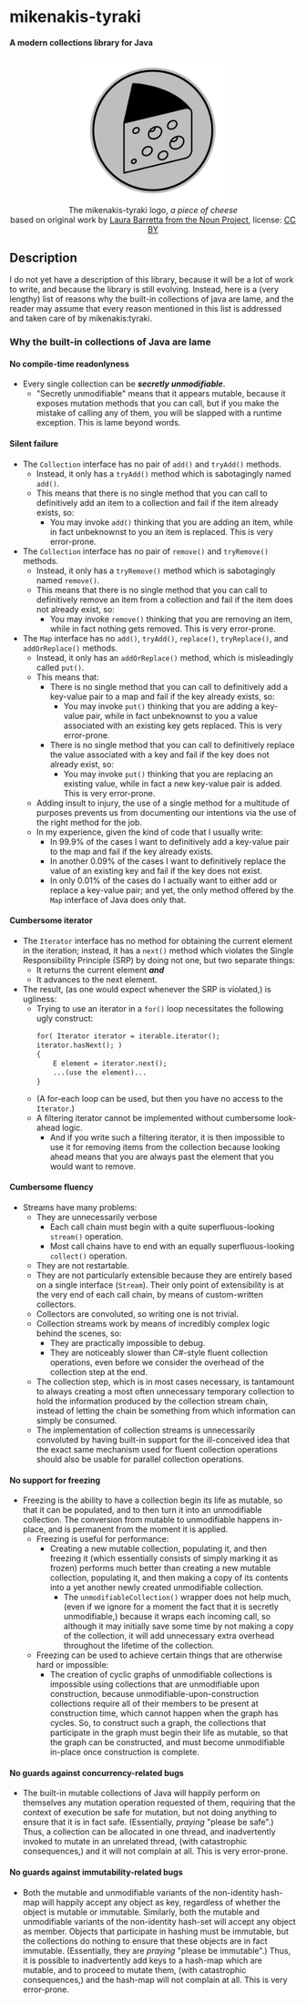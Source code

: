 # mikenakis-tyraki

#### A modern collections library for Java

<p align="center">
<img title="mikenakis-tyraki logo" src="mikenakis-tyraki.svg" width="256"/><br/>
The mikenakis-tyraki logo, <i>a piece of cheese</i><br/>
based on original work by <a href="https://thenounproject.com/term/cheese/402993/">Laura Barretta from the Noun Project</a>, license: <a href="https://creativecommons.org/licenses/by/3.0/us/">CC BY</a><br/>
</p>

## Description

I do not yet have a description of this library, because it will be a lot of work to write, and because the library is still evolving. Instead, here is a (very lengthy) list of reasons why the built-in collections of java are lame, and the reader may assume that every reason mentioned in this list is addressed and taken care of by mikenakis:tyraki.  

### Why the built-in collections of Java are lame

#### No compile-time readonlyness

  - Every single collection can be **_secretly unmodifiable_**.
    - "Secretly unmodifiable" means that it appears mutable, because it exposes mutation methods that you can call, but if you make the mistake of calling any of them, you will be slapped with a runtime exception. This is lame beyond words.
	
#### Silent failure

  - The `Collection` interface has no pair of `add()` and `tryAdd()` methods.
    - Instead, it only has a `tryAdd()` method which is sabotagingly named `add()`.
    - This means that there is no single method that you can call to definitively add an item to a collection and fail if the item already exists, so: 
      - You may invoke `add()` thinking that you are adding an item, while in fact unbeknownst to you an item is replaced. This is very error-prone.   
  - The `Collection` interface has no pair of `remove()` and `tryRemove()` methods.
    - Instead, it only has a `tryRemove()` method which is sabotagingly named `remove()`. 
    - This means that there is no single method that you can call to definitively remove an item from a collection and fail if the item does not already exist, so: 
      - You may invoke `remove()` thinking that you are removing an item, while in fact nothing gets removed. This is very error-prone.    
  - The `Map` interface has no `add()`, `tryAdd()`, `replace()`, `tryReplace()`, and `addOrReplace()` methods.
    - Instead, it only has an `addOrReplace()` method, which is misleadingly called `put()`. 
    - This means that:
      - There is no single method that you can call to definitively add a key-value pair to a map and fail if the key already exists, so:
        - You may invoke `put()` thinking that you are adding a key-value pair, while in fact unbeknownst to you a value associated with an existing key gets replaced. This is very error-prone.
      - There is no single method that you can call to definitively replace the value associated with a key and fail if the key does not already exist, so:
        - You may invoke `put()` thinking that you are replacing an existing value, while in fact a new key-value pair is added. This is very error-prone.
    - Adding insult to injury, the use of a single method for a multitude of purposes prevents us from documenting our intentions via the use of the right method for the job.
    - In my experience, given the kind of code that I usually write:
      - In 99.9% of the cases I want to definitively add a key-value pair to the map and fail if the key already exists.
      - In another 0.09% of the cases I want to definitively replace the value of an existing key and fail if the key does not exist.
      - In only 0.01% of the cases do I actually want to either add or replace a key-value pair; and yet, the only method offered by the `Map` interface of Java does only that.
	                 
#### Cumbersome iterator

  - The `Iterator` interface has no method for obtaining the current element in the iteration; instead, it has a `next()` method which violates the Single Responsibility Principle (SRP) by doing not one, but two separate things:
      - It returns the current element ***and*** 
      - It advances to the next element.
  - The result, (as one would expect whenever the SRP is violated,) is ugliness: 
    - Trying to use an iterator in a `for()` loop necessitates the following ugly construct:
      ```
      for( Iterator iterator = iterable.iterator(); iterator.hasNext(); )
      { 
          E element = iterator.next();
          ...(use the element)...
      }    
      ```
    - (A for-each loop can be used, but then you have no access to the `Iterator`.)
    - A filtering iterator cannot be implemented without cumbersome look-ahead logic.
      - And if you write such a filtering iterator, it is then impossible to use it for removing items from the collection because looking ahead means that you are always past the element that you would want to remove.
   
#### Cumbersome fluency

  - Streams have many problems:
    - They are unnecessarily verbose
      - Each call chain must begin with a quite superfluous-looking `stream()` operation.
      - Most call chains have to end with an equally superfluous-looking `collect()` operation.
    - They are not restartable. 
    - They are not particularly extensible because they are entirely based on a single interface (`Stream`). Their only point of extensibility is at the very end of each call chain, by means of custom-written collectors.
    - Collectors are convoluted, so writing one is not trivial.
    - Collection streams work by means of incredibly complex logic behind the scenes, so:
      - They are practically impossible to debug.
      - They are noticeably slower than C#-style fluent collection operations, even before we consider the overhead of the collection step at the end.
    - The collection step, which is in most cases necessary, is tantamount to always creating a most often unnecessary temporary collection to hold the information produced by the collection stream chain, instead of letting the chain be something from which information can simply be consumed.
    - The implementation of collection streams is unnecessarily convoluted by having built-in support for the ill-conceived idea that the exact same mechanism used for fluent collection operations should also be usable for parallel collection operations.
	                        
#### No support for freezing

  - Freezing is the ability to have a collection begin its life as mutable, so that it can be populated, and to then turn it into an unmodifiable collection. The conversion from mutable to unmodifiable happens in-place, and is permanent from the moment it is applied. 
    - Freezing is useful for performance:
      - Creating a new mutable collection, populating it, and then freezing it (which essentially consists of simply marking it as frozen) performs much better than creating a new mutable collection, populating it, and then making a copy of its contents into a yet another newly created unmodifiable collection. 
        - The `unmodifiableCollection()` wrapper does not help much, (even if we ignore for a moment the fact that it is secretly unmodifiable,) because it wraps each incoming call, so although it may initially save some time by not making a copy of the collection, it will add unnecessary extra overhead throughout the lifetime of the collection.
    - Freezing can be used to achieve certain things that are otherwise hard or impossible:
      - The creation of cyclic graphs of unmodifiable collections is impossible using collections that are unmodifiable upon construction, because unmodifiable-upon-construction collections require all of their members to be present at construction time, which cannot happen when the graph has cycles. So, to construct such a graph, the collections that participate in the graph must begin their life as mutable, so that the graph can be constructed, and must become unmodifiable in-place once construction is complete.

#### No guards against concurrency-related bugs

  - The built-in mutable collections of Java will happily perform on themselves any mutation operation requested of them, requiring that the context of execution be safe for mutation, but not doing anything to ensure that it is in fact safe. (Essentially, _praying_ "please be safe".) Thus, a collection can be allocated in one thread, and inadvertently invoked to mutate in an unrelated thread, (with catastrophic consequences,) and it will not complain at all. This is very error-prone.
                                                
#### No guards against immutability-related bugs

  - Both the mutable and unmodifiable variants of the non-identity hash-map will happily accept any object as key, regardless of whether the object is mutable or immutable. Similarly, both the mutable and unmodifiable variants of the non-identity hash-set will accept any object as member. Objects that participate in hashing must be immutable, but the collections do nothing to ensure that these objects are in fact immutable. (Essentially, they are _praying_ "please be immutable".) Thus, it is possible to inadvertently add keys to a hash-map which are mutable, and to proceed to mutate them, (with catastrophic consequences,) and the hash-map will not complain at all. This is very error-prone.
